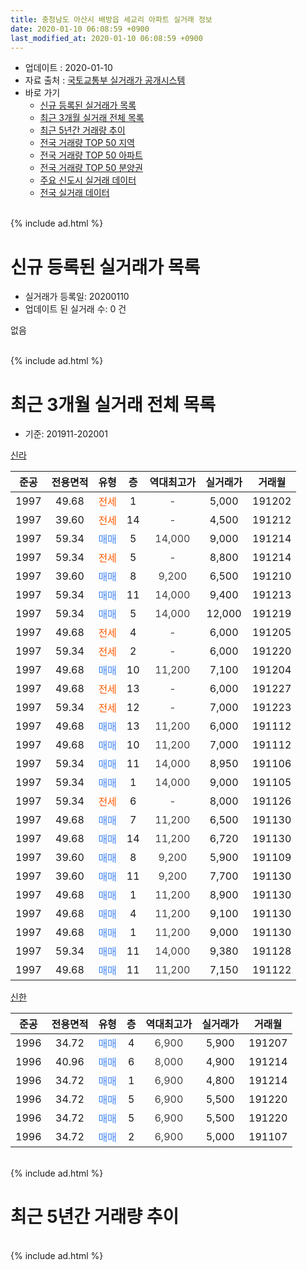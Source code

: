 ```yaml
---
title: 충청남도 아산시 배방읍 세교리 아파트 실거래 정보
date: 2020-01-10 06:08:59 +0900
last_modified_at: 2020-01-10 06:08:59 +0900
---
```


* 업데이트 : 2020-01-10
* 자료 출처 : [국토교통부 실거래가 공개시스템](http://rt.molit.go.kr)
* 바로 가기
    * [신규 등록된 실거래가 목록](#신규-등록된-실거래가-목록)
    * [최근 3개월 실거래 전체 목록](#최근-3개월-실거래-전체-목록)
    * [최근 5년간 거래량 추이](#최근-5년간-거래량-추이)
    * [전국 거래량 TOP 50 지역](https://inasie.github.io/apt-trade-info/최근-3개월-전국에서-가장-거래가-많이-발생한-지역)
    * [전국 거래량 TOP 50 아파트](https://inasie.github.io/apt-trade-info/최근-3개월-전국에서-가장-거래가-많이-발생한-아파트)
    * [전국 거래량 TOP 50 분양권](https://inasie.github.io/apt-trade-info/최근-3개월-전국에서-가장-거래가-많이-발생한-분양권)
    * [주요 신도시 실거래 데이터](https://inasie.github.io/apt-trade-info/주요-신도시)
    * [전국 실거래 데이터](https://inasie.github.io/apt-trade-info/전국)
<br>
{% include ad.html %}
<br>

# 신규 등록된 실거래가 목록
* 실거래가 등록일: 20200110
* 업데이트 된 실거래 수: 0 건

없음

<br>
{% include ad.html %}
<br>

# 최근 3개월 실거래 전체 목록
* 기준: 201911-202001


[신라](https://search.naver.com/search.naver?query=%EC%B6%A9%EC%B2%AD%EB%82%A8%EB%8F%84+%EC%95%84%EC%82%B0%EC%8B%9C+%EB%B0%B0%EB%B0%A9%EC%9D%8D+%EC%84%B8%EA%B5%90%EB%A6%AC+%EC%8B%A0%EB%9D%BC)

|준공|전용면적|유형|층|역대최고가|실거래가|거래월|
|:---:|:---:|:---:|:---:|:---:|:---:|:---:|
|1997|49.68|<span style="color:#ff5a00">전세</span>|1|<span style="color:#444444">-</span>|5,000|191202|
|1997|39.60|<span style="color:#ff5a00">전세</span>|14|<span style="color:#444444">-</span>|4,500|191212|
|1997|59.34|<span style="color:#4285f3">매매</span>|5|<span style="color:#444444">14,000</span>|9,000|191214|
|1997|59.34|<span style="color:#ff5a00">전세</span>|5|<span style="color:#444444">-</span>|8,800|191214|
|1997|39.60|<span style="color:#4285f3">매매</span>|8|<span style="color:#444444">9,200</span>|6,500|191210|
|1997|59.34|<span style="color:#4285f3">매매</span>|11|<span style="color:#444444">14,000</span>|9,400|191213|
|1997|59.34|<span style="color:#4285f3">매매</span>|5|<span style="color:#444444">14,000</span>|12,000|191219|
|1997|49.68|<span style="color:#ff5a00">전세</span>|4|<span style="color:#444444">-</span>|6,000|191205|
|1997|59.34|<span style="color:#ff5a00">전세</span>|2|<span style="color:#444444">-</span>|6,000|191220|
|1997|49.68|<span style="color:#4285f3">매매</span>|10|<span style="color:#444444">11,200</span>|7,100|191204|
|1997|49.68|<span style="color:#ff5a00">전세</span>|13|<span style="color:#444444">-</span>|6,000|191227|
|1997|59.34|<span style="color:#ff5a00">전세</span>|12|<span style="color:#444444">-</span>|7,000|191223|
|1997|49.68|<span style="color:#4285f3">매매</span>|13|<span style="color:#444444">11,200</span>|6,000|191112|
|1997|49.68|<span style="color:#4285f3">매매</span>|10|<span style="color:#444444">11,200</span>|7,000|191112|
|1997|59.34|<span style="color:#4285f3">매매</span>|11|<span style="color:#444444">14,000</span>|8,950|191106|
|1997|59.34|<span style="color:#4285f3">매매</span>|1|<span style="color:#444444">14,000</span>|9,000|191105|
|1997|59.34|<span style="color:#ff5a00">전세</span>|6|<span style="color:#444444">-</span>|8,000|191126|
|1997|49.68|<span style="color:#4285f3">매매</span>|7|<span style="color:#444444">11,200</span>|6,500|191130|
|1997|49.68|<span style="color:#4285f3">매매</span>|14|<span style="color:#444444">11,200</span>|6,720|191130|
|1997|39.60|<span style="color:#4285f3">매매</span>|8|<span style="color:#444444">9,200</span>|5,900|191109|
|1997|39.60|<span style="color:#4285f3">매매</span>|11|<span style="color:#444444">9,200</span>|7,700|191130|
|1997|49.68|<span style="color:#4285f3">매매</span>|1|<span style="color:#444444">11,200</span>|8,900|191130|
|1997|49.68|<span style="color:#4285f3">매매</span>|4|<span style="color:#444444">11,200</span>|9,100|191130|
|1997|49.68|<span style="color:#4285f3">매매</span>|1|<span style="color:#444444">11,200</span>|9,000|191130|
|1997|59.34|<span style="color:#4285f3">매매</span>|11|<span style="color:#444444">14,000</span>|9,380|191128|
|1997|49.68|<span style="color:#4285f3">매매</span>|11|<span style="color:#444444">11,200</span>|7,150|191122|

[신한](https://search.naver.com/search.naver?query=%EC%B6%A9%EC%B2%AD%EB%82%A8%EB%8F%84+%EC%95%84%EC%82%B0%EC%8B%9C+%EB%B0%B0%EB%B0%A9%EC%9D%8D+%EC%84%B8%EA%B5%90%EB%A6%AC+%EC%8B%A0%ED%95%9C)

|준공|전용면적|유형|층|역대최고가|실거래가|거래월|
|:---:|:---:|:---:|:---:|:---:|:---:|:---:|
|1996|34.72|<span style="color:#4285f3">매매</span>|4|<span style="color:#444444">6,900</span>|5,900|191207|
|1996|40.96|<span style="color:#4285f3">매매</span>|6|<span style="color:#444444">8,000</span>|4,900|191214|
|1996|34.72|<span style="color:#4285f3">매매</span>|1|<span style="color:#444444">6,900</span>|4,800|191214|
|1996|34.72|<span style="color:#4285f3">매매</span>|5|<span style="color:#444444">6,900</span>|5,500|191220|
|1996|34.72|<span style="color:#4285f3">매매</span>|5|<span style="color:#444444">6,900</span>|5,500|191220|
|1996|34.72|<span style="color:#4285f3">매매</span>|2|<span style="color:#444444">6,900</span>|5,000|191107|


<br>
{% include ad.html %}
<br>

# 최근 5년간 거래량 추이


<div style="width:100%;">
    <canvas id="deal_progress" height="200"></canvas>
</div>

<script>
new Chart(document.getElementById("deal_progress"), {
    type: 'line',
    data: {
        labels: ['201501','201502','201503','201504','201505','201506','201507','201508','201509','201510','201511','201512','201601','201602','201603','201604','201605','201606','201607','201608','201609','201610','201611','201612','201701','201702','201703','201704','201705','201706','201707','201708','201709','201710','201711','201712','201801','201802','201803','201804','201805','201806','201807','201808','201809','201810','201811','201812','201901','201902','201903','201904','201905','201906','201907','201908','201909','201910','201911','201912','202001'],
        datasets: [{
            label: '매매',
            pointRadius: 1,
            data: [23, 14, 17, 12, 8, 7, 11, 11, 10, 10, 10, 6, 9, 5, 6, 6, 3, 6, 7, 21, 11, 26, 14, 6, 5, 9, 8, 10, 6, 10, 8, 8, 7, 4, 5, 2, 7, 5, 9, 5, 11, 1, 1, 6, 19, 14, 8, 4, 23, 6, 18, 4, 2, 4, 3, 6, 6, 11, 14, 10, 0],
            borderColor: "rgba(255, 201, 14, 1)",
            backgroundColor: "rgba(255, 201, 14, 0.5)",
            fill: false,
            lineTension: 0
        },{
            label: '전월세',
            pointRadius: 1,
            data: [9, 11, 18, 9, 9, 13, 13, 13, 12, 12, 9, 5, 10, 14, 13, 8, 9, 9, 18, 13, 8, 10, 10, 5, 7, 6, 8, 6, 4, 4, 7, 10, 7, 3, 4, 4, 6, 5, 8, 3, 6, 10, 3, 7, 5, 13, 6, 10, 9, 17, 10, 7, 4, 3, 5, 7, 7, 3, 1, 7, 0],
            borderColor: "rgba(0, 141, 185, 1)",
            backgroundColor: "rgba(0, 141, 185, 0.5)",
            fill: false,
            lineTension: 0
        }
        ]
    },
    options: {
        responsive: true,
        title: {
            display: false
        },
        tooltips: {
            mode: 'index',
            intersect: false
        },
        hover: {
            mode: 'nearest',
            intersect: true
        },
        scales: {
            xAxes: [{
                display: true,
                scaleLabel: {
                    display: true,
                    labelString: '년/월'
                }
            }],
            yAxes: [{
                display: true,
                ticks: {
                    suggestedMin: 0,
                },
                scaleLabel: {
                    display: true,
                    labelString: '실거래 수'
                }
            }]
        }
    }
});

</script>


<br>
{% include ad.html %}
<br>

